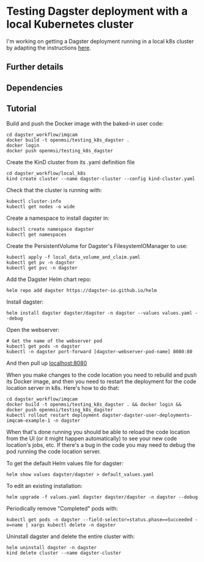# Testing Dagster deployment with a local Kubernetes cluster

I'm working on getting a Dagster deployment running in a local k8s cluster by adapting the instructions [here](https://docs.dagster.io/deployment/guides/kubernetes/deploying-with-helm).

## Further details

## Dependencies

## Tutorial

Build and push the Docker image with the baked-in user code:

    cd dagster_workflow/imqcam
    docker build -t openmsi/testing_k8s_dagster .
    docker login
    docker push openmsi/testing_k8s_dagster

Create the KinD cluster from its .yaml definition file

    cd dagster_workflow/local_k8s
    kind create cluster --name dagster-cluster --config kind-cluster.yaml

Check that the cluster is running with:

    kubectl cluster-info
    kubectl get nodes -o wide

Create a namespace to install dagster in:

    kubectl create namespace dagster
    kubectl get namespaces

Create the PersistentVolume for Dagster's FilesystemIOManager to use:

    kubectl apply -f local_data_volume_and_claim.yaml
    kubectl get pv -n dagster
    kubectl get pvc -n dagster

Add the Dagster Helm chart repo:

    helm repo add dagster https://dagster-io.github.io/helm

Install dagster:

    helm install dagster dagster/dagster -n dagster --values values.yaml --debug

Open the webserver:

    # Get the name of the webserver pod
    kubectl get pods -n dagster
    kubectl -n dagster port-forward [dagster-webserver-pod-name] 8080:80

And then pull up [localhost:8080](http://localhost:8080/)

When you make changes to the code location you need to rebuild and push its Docker image, and then you need to restart the deployment for the code location server in k8s. Here's how to do that:

    cd dagster_workflow/imqcam
    docker build -t openmsi/testing_k8s_dagster . && docker login && docker push openmsi/testing_k8s_dagster
    kubectl rollout restart deployment dagster-dagster-user-deployments-imqcam-example-1 -n dagster

When that's done running you should be able to reload the code location from the UI (or it might happen automatically) to see your new code location's jobs, etc. If there's a bug in the code you may need to debug the pod running the code location server.

To get the default Helm values file for dagster:

    helm show values dagster/dagster > default_values.yaml

To edit an existing installation:

    helm upgrade -f values.yaml dagster dagster/dagster -n dagster --debug

Periodically remove "Completed" pods with:

    kubectl get pods -n dagster --field-selector=status.phase==Succeeded -o=name | xargs kubectl delete -n dagster

Uninstall dagster and delete the entire cluster with:

    helm uninstall dagster -n dagster
    kind delete cluster --name dagster-cluster
